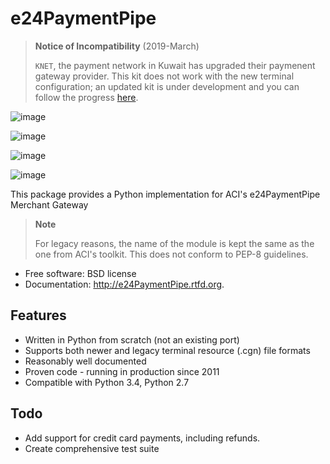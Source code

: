 e24PaymentPipe
==============

> **Notice of Incompatibility** (2019-March)
>
> `KNET`, the payment network in Kuwait has upgraded their paymenent gateway provider. This kit does not work with the new terminal configuration; an updated kit is under development and you can follow the progress [here](https://github.com/burhan/pyipay).


![image](https://badge.fury.io/py/e24PaymentPipe.png%0A%20:target:%20http://badge.fury.io/py/e24PaymentPipe)

![image](https://travis-ci.org/burhan/e24PaymentPipe.png?branch=master%0A%20%20%20%20%20:target:%20https://travis-ci.org/burhan/e24PaymentPipe)

![image](https://img.shields.io/pypi/pyversions/e24PaymentPipe.svg)

![image](https://img.shields.io/badge/Reviewed_by-Hound-8E64B0.svg)

This package provides a Python implementation for ACI's e24PaymentPipe Merchant Gateway

> **Note**
>
> For legacy reasons, the name of the module is kept the same as the one from ACI's toolkit. This does not conform to PEP-8 guidelines.

-   Free software: BSD license
-   Documentation: <http://e24PaymentPipe.rtfd.org>.

Features
--------

-   Written in Python from scratch (not an existing port)
-   Supports both newer and legacy terminal resource (.cgn) file formats
-   Reasonably well documented
-   Proven code - running in production since 2011
-   Compatible with Python 3.4, Python 2.7

Todo
----

-   Add support for credit card payments, including refunds.
-   Create comprehensive test suite

